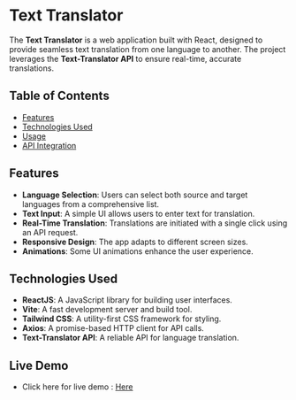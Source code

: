 # Text Translator

The **Text Translator** is a web application built with React, designed to provide seamless text translation from one language to another. The project leverages the **Text-Translator API** to ensure real-time, accurate translations.

## Table of Contents

- [Features](#features)
- [Technologies Used](#technologies-used)
- [Usage](#usage)
- [API Integration](#api-integration)

## Features

- **Language Selection**: Users can select both source and target languages from a comprehensive list.
- **Text Input**: A simple UI allows users to enter text for translation.
- **Real-Time Translation**: Translations are initiated with a single click using an API request.
- **Responsive Design**: The app adapts to different screen sizes.
- **Animations**: Some UI animations enhance the user experience.

## Technologies Used

- **ReactJS**: A JavaScript library for building user interfaces.
- **Vite**: A fast development server and build tool.
- **Tailwind CSS**: A utility-first CSS framework for styling.
- **Axios**: A promise-based HTTP client for API calls.
- **Text-Translator API**: A reliable API for language translation.

## Live Demo

- Click here for live demo : [Here](https://text-translator-mu-nine.vercel.app/)
